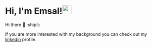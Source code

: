  # Hi, I'm Emsal!<img src="https://github.com/TheDudeThatCode/TheDudeThatCode/blob/master/Assets/Hi.gif" width="29px">
<!--
**emsalcengiz/emsalcengiz** is a ✨ _special_ ✨ repository because its `README.md` (this file) appears on your GitHub profile.

Here are some ideas to get you started:

- 🔭 I’m currently working on ...
- 🌱 I’m currently learning ...
- 👯 I’m looking to collaborate on ...
- 🤔 I’m looking for help with ...
- 💬 Ask me about ...
- 📫 How to reach me: ...
- 😄 Pronouns: ...
- ⚡ Fun fact: ...
--> 
Hi there 👋 :shipit:



 If you are more interested with my background you can check out my [linkedin](https://tr.linkedin.com/in/emsalcengiz) profile.

 


